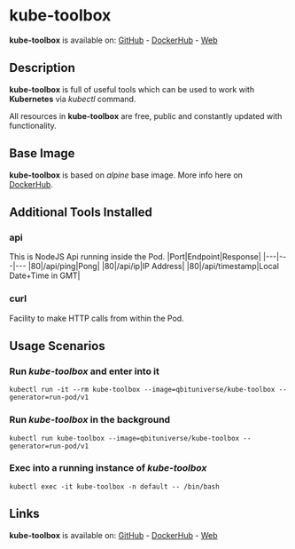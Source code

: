 # kube-toolbox

**kube-toolbox** is available on: [GitHub](https://github.com/qbituniverse/kube-toolbox) - [DockerHub](https://hub.docker.com/repository/docker/qbituniverse/kube-toolbox) - [Web](https://qbituniverse.com)

## Description

**kube-toolbox** is full of useful tools which can be used to work with **Kubernetes** via *kubectl* command.

All resources in **kube-toolbox** are free, public and constantly updated with functionality.

## Base Image

**kube-toolbox** is based on *alpine* base image. More info here on [DockerHub](https://hub.docker.com/_/alpine).

## Additional Tools Installed

### api
This is NodeJS Api running inside the Pod.
|Port|Endpoint|Response|
|---|---|---
|80|/api/ping|Pong|
|80|/api/ip|IP Address|
|80|/api/timestamp|Local Date+Time in GMT|

### curl
Facility to make HTTP calls from within the Pod.

## Usage Scenarios

### Run *kube-toolbox* and enter into it
```
kubectl run -it --rm kube-toolbox --image=qbituniverse/kube-toolbox --generator=run-pod/v1
```

### Run *kube-toolbox* in the background
```
kubectl run kube-toolbox --image=qbituniverse/kube-toolbox --generator=run-pod/v1
```

### Exec into a running instance of *kube-toolbox*
```
kubectl exec -it kube-toolbox -n default -- /bin/bash
```

## Links

**kube-toolbox** is available on: [GitHub](https://github.com/qbituniverse/kube-toolbox) - [DockerHub](https://hub.docker.com/repository/docker/qbituniverse/kube-toolbox) - [Web](https://qbituniverse.com)
